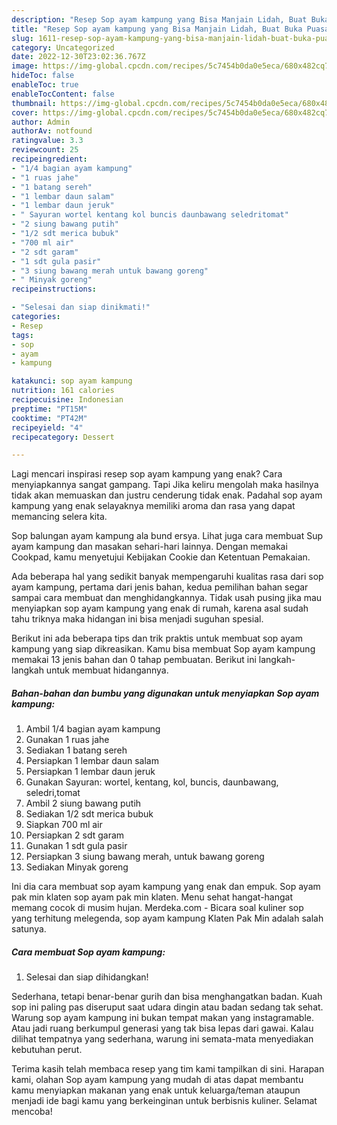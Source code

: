 ```yaml
---
description: "Resep Sop ayam kampung yang Bisa Manjain Lidah, Buat Buka Puasa Bisa Manjain Lidah"
title: "Resep Sop ayam kampung yang Bisa Manjain Lidah, Buat Buka Puasa Bisa Manjain Lidah"
slug: 1611-resep-sop-ayam-kampung-yang-bisa-manjain-lidah-buat-buka-puasa-bisa-manjain-lidah
category: Uncategorized
date: 2022-12-30T23:02:36.767Z
image: https://img-global.cpcdn.com/recipes/5c7454b0da0e5eca/680x482cq70/sop-ayam-kampung-foto-resep-utama.jpg
hideToc: false
enableToc: true
enableTocContent: false
thumbnail: https://img-global.cpcdn.com/recipes/5c7454b0da0e5eca/680x482cq70/sop-ayam-kampung-foto-resep-utama.jpg
cover: https://img-global.cpcdn.com/recipes/5c7454b0da0e5eca/680x482cq70/sop-ayam-kampung-foto-resep-utama.jpg
author: Admin
authorAv: notfound
ratingvalue: 3.3
reviewcount: 25
recipeingredient:
- "1/4 bagian ayam kampung"
- "1 ruas jahe"
- "1 batang sereh"
- "1 lembar daun salam"
- "1 lembar daun jeruk"
- " Sayuran wortel kentang kol buncis daunbawang seledritomat"
- "2 siung bawang putih"
- "1/2 sdt merica bubuk"
- "700 ml air"
- "2 sdt garam"
- "1 sdt gula pasir"
- "3 siung bawang merah untuk bawang goreng"
- " Minyak goreng"
recipeinstructions:

- "Selesai dan siap dinikmati!"
categories:
- Resep
tags:
- sop
- ayam
- kampung

katakunci: sop ayam kampung 
nutrition: 161 calories
recipecuisine: Indonesian
preptime: "PT15M"
cooktime: "PT42M"
recipeyield: "4"
recipecategory: Dessert

---
```



Lagi mencari inspirasi resep sop ayam kampung yang enak? Cara menyiapkannya sangat gampang. Tapi Jika keliru mengolah maka hasilnya tidak akan memuaskan dan justru cenderung tidak enak. Padahal sop ayam kampung yang enak selayaknya memiliki aroma dan rasa yang dapat memancing selera kita.


Sop balungan ayam kampung ala bund ersya. Lihat juga cara membuat Sup ayam kampung dan masakan sehari-hari lainnya. Dengan memakai Cookpad, kamu menyetujui Kebijakan Cookie dan Ketentuan Pemakaian.

Ada beberapa hal yang sedikit banyak mempengaruhi kualitas rasa dari sop ayam kampung, pertama dari jenis bahan, kedua pemilihan bahan segar sampai cara membuat dan menghidangkannya. Tidak usah pusing jika mau menyiapkan sop ayam kampung yang enak di rumah, karena asal sudah tahu triknya maka hidangan ini bisa menjadi suguhan spesial.


Berikut ini ada beberapa tips dan trik praktis untuk membuat sop ayam kampung yang siap dikreasikan. Kamu bisa membuat Sop ayam kampung memakai 13 jenis bahan dan 0 tahap pembuatan. Berikut ini langkah-langkah untuk membuat hidangannya.

<!--inarticleads1-->

##### Bahan-bahan dan bumbu yang digunakan untuk menyiapkan Sop ayam kampung:

1. Ambil 1/4 bagian ayam kampung
1. Gunakan 1 ruas jahe
1. Sediakan 1 batang sereh
1. Persiapkan 1 lembar daun salam
1. Persiapkan 1 lembar daun jeruk
1. Gunakan  Sayuran: wortel, kentang, kol, buncis, daunbawang, seledri,tomat
1. Ambil 2 siung bawang putih
1. Sediakan 1/2 sdt merica bubuk
1. Siapkan 700 ml air
1. Persiapkan 2 sdt garam
1. Gunakan 1 sdt gula pasir
1. Persiapkan 3 siung bawang merah, untuk bawang goreng
1. Sediakan  Minyak goreng


Ini dia cara membuat sop ayam kampung yang enak dan empuk. Sop ayam pak min klaten sop ayam pak min klaten. Menu sehat hangat-hangat memang cocok di musim hujan. Merdeka.com - Bicara soal kuliner sop yang terhitung melegenda, sop ayam kampung Klaten Pak Min adalah salah satunya. 

<!--inarticleads2-->

##### Cara membuat Sop ayam kampung:


1. Selesai dan siap dihidangkan!

Sederhana, tetapi benar-benar gurih dan bisa menghangatkan badan. Kuah sop ini paling pas diseruput saat udara dingin atau badan sedang tak sehat. Warung sop ayam kampung ini bukan tempat makan yang instagramable. Atau jadi ruang berkumpul generasi yang tak bisa lepas dari gawai. Kalau dilihat tempatnya yang sederhana, warung ini semata-mata menyediakan kebutuhan perut. 

Terima kasih telah membaca resep yang tim kami tampilkan di sini. Harapan kami, olahan Sop ayam kampung yang mudah di atas dapat membantu kamu menyiapkan makanan yang enak untuk keluarga/teman ataupun menjadi ide bagi kamu yang berkeinginan untuk berbisnis kuliner. Selamat mencoba!
